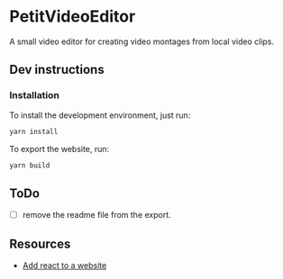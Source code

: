 # PetitVideoEditor

A small video editor for creating video montages from local video clips.

## Dev instructions

### Installation

To install the development environment, just run:

```bash
yarn install
```

To export the website, run:

```bash
yarn build
```

## ToDo

- [ ] remove the readme file from the export.

## Resources

- [Add react to a website](https://fr.reactjs.org/docs/add-react-to-a-website.html)
